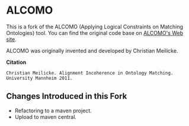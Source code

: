 # ALCOMO

This is a fork of the ALCOMO (Applying Logical Constraints on Matching Ontologies)
tool. You can find the original code base on [ALCOMO's Web site](https://web.informatik.uni-mannheim.de/alcomo/).

ALCOMO was originally invented and developed by Christian Meilicke.

**Citation**
```
Christian Meilicke. Alignment Incoherence in Ontology Matching. University Mannheim 2011.
```

## Changes Introduced in this Fork
- Refactoring to a maven project.
- Upload to maven central.



